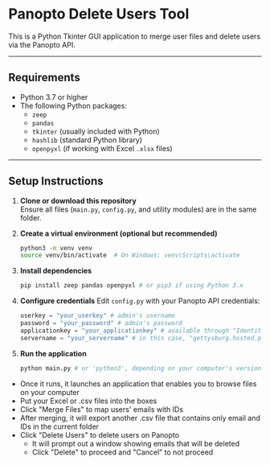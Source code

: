 # Panopto Delete Users Tool

This is a Python Tkinter GUI application to merge user files and delete users via the Panopto API.

---

## Requirements

- Python 3.7 or higher
- The following Python packages:
  - `zeep`
  - `pandas`
  - `tkinter` (usually included with Python)
  - `hashlib` (standard Python library)
  - `openpyxl` (if working with Excel `.xlsx` files)

---

## Setup Instructions

1. **Clone or download this repository**  
   Ensure all files (`main.py`, `config.py`, and utility modules) are in the same folder.

2. **Create a virtual environment (optional but recommended)**

   ```bash
   python3 -m venv venv
   source venv/bin/activate  # On Windows: venv\Scripts\activate

3. **Install dependencies**

    ```bash
    pip install zeep pandas openpyxl # or pip3 if using Python 3.x

4. **Configure credentials**
    Edit `config.py` with your Panopto API credentials:

    ```python
    userkey = "your_userkey" # admin's username 
    password = "your_password" # admin's password
    applicationkey = "your_applicationkey" # available through "Identity Providers" on Panopto
    servername = "your_servername" # in this case, "gettysburg.hosted.panopto.com"

5. **Run the application**

    ```python
    python main.py # or 'python3', depending on your computer's version

- Once it runs, it launches an application that enables you to browse files on your computer 
- Put your Excel or .csv files into the boxes
- Click "Merge Files" to map users' emails with IDs
- After merging, it will export another .csv file that contains only email and IDs in the current folder
- Click "Delete Users" to delete users on Panopto
    - It will prompt out a window showing emails that will be deleted
    - Click "Delete" to proceed and "Cancel" to not proceed